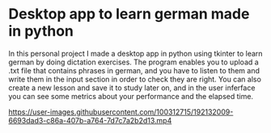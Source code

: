 # Desktop app to learn german made in python
In this personal project I made a desktop app in python using tkinter to learn german by doing dictation exercises. The program enables you to upload a .txt file
that contains phrases in german, and you have to listen to them and write them in the input section in order to check they are right. You can also create a new lesson
and save it to study later on, and in the user inferface you can see some metrics about your performance and the elapsed time.

https://user-images.githubusercontent.com/100312715/192132009-6693dad3-c86a-407b-a764-7d7c7a2b2d13.mp4
